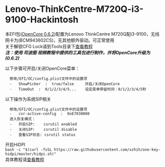 # Lenovo-ThinkCentre-M720Q-i3-9100-Hackintosh

  本EFI包([OpenCore 0.6.2](https://github.com/acidanthera/OpenCorePkg))配置为Lenovo ThinkCentre M720Q配i3-9100，无线网卡为(BCM943602CS)，无其他额外驱动。可正常使用  
  关于解锁CFG Lock请到Tools目录下[查看教程](https://github.com/psvajaz/Lenovo-ThinkCentre-M720Q-i3-9100-Hackintosh/blob/main/Tools/README.md)  
  ***注：使用 司波图 视频教程中提供的工具包进行制作，并将OpenCore升级为(0.6.2)***

  以下步骤可开启/关闭OpenCore菜单：  
  ```
    修改/EFI/OC/config.plist文件中的设置项  
	- 	ShowPicker  :  true/false     开启/关闭OpenCore  
	- 	TimeOut  :  0/1/2/3/4/5...    设定菜单停留时间：0/1/2/3/4/5秒  
  ```
  以下操作为系统SIP相关 
  ```
    修改/EFI/OC/config.plist文件中的设置项  
    -   csr-active-config  :  0xE7030000  
    进入恢复模式：  
    -   开启SIP:    csrutil enabled  
    -   关闭SIP:    csrutil disable  
    -   查看SIP状态: csrutil status  
 ```
  开启HiDPI  
    ```bash -c "$(curl -fsSL https://raw.githubusercontent.com/xzhih/one-key-hidpi/master/hidpi.sh)"```  
     具体教程请[查看教程](https://github.com/xzhih/one-key-hidpi/blob/master/README-zh.md "查看教程")
